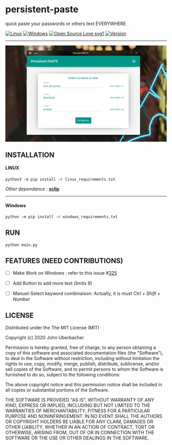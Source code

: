 # persistent-paste
quick paste your passwords or others text EVERYWHERE

[![Linux](https://img.shields.io/badge/Linux-yes-teal.svg)](#README)
[![Windows](https://img.shields.io/badge/Windows-yes-red.svg)](#README)
[![Open Source Love svg1](https://badges.frapsoft.com/os/v1/open-source.svg?v=103)](#README)
[![Version](https://img.shields.io/badge/Version-0.1-teal)](github.com/FoyerSociety/GestionFoyer/releases)


----------------------------------------------------

<img align="center" src="https://github.com/gaetan1903/persistent-paste/blob/main/preview/scr_1.png">

## INSTALLATION
 
 #### LINUX
 
    python3 -m pip install -r linux_requirements.txt

   *Other dependance* : __[xclip](https://github.com/astrand/xclip)__
    
------------------------------------------------

 #### Windows
 
    python -m pip install -r windows_requirements.txt


## RUN 

    python main.py


## FEATURES (NEED CONTRIBUTIONS)

- [ ] Make Work on Windows : refer to this issue #[325](https://github.com/moses-palmer/pynput/issues/325)
- [ ] Add Button to add more text (limits 9)
- [ ] Manuel-Select keyword combinaison: Actually, it is must *Ctrl + Shift + Number*


## LICENSE
Distributed under the The MIT License (MIT)

Copyright (c) 2020 John Uberbacher

Permission is hereby granted, free of charge, to any person obtaining a copy of this software and associated documentation files (the "Software"), to deal in the Software without restriction, including without limitation the rights to use, copy, modify, merge, publish, distribute, sublicense, and/or sell copies of the Software, and to permit persons to whom the Software is furnished to do so, subject to the following conditions:

The above copyright notice and this permission notice shall be included in all copies or substantial portions of the Software.

THE SOFTWARE IS PROVIDED "AS IS", WITHOUT WARRANTY OF ANY KIND, EXPRESS OR IMPLIED, INCLUDING BUT NOT LIMITED TO THE WARRANTIES OF MERCHANTABILITY, FITNESS FOR A PARTICULAR PURPOSE AND NONINFRINGEMENT. IN NO EVENT SHALL THE AUTHORS OR COPYRIGHT HOLDERS BE LIABLE FOR ANY CLAIM, DAMAGES OR OTHER LIABILITY, WHETHER IN AN ACTION OF CONTRACT, TORT OR OTHERWISE, ARISING FROM, OUT OF OR IN CONNECTION WITH THE SOFTWARE OR THE USE OR OTHER DEALINGS IN THE SOFTWARE.

